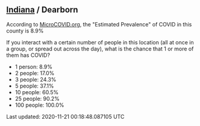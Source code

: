 
## [Indiana](/united-states/indiana) / Dearborn

According to [MicroCOVID.org](http://microcovid.org),
the "Estimated Prevalence" of COVID in this county is 8.9%

If you interact with a certain number of people in this location
(all at once in a group, or spread out across the day), what is the chance that
1 or more of them has COVID?

- 1 person: 8.9%
- 2 people: 17.0%
- 3 people: 24.3%
- 5 people: 37.1%
- 10 people: 60.5%
- 25 people: 90.2%
- 100 people: 100.0%

Last updated: 2020-11-21 00:18:48.087105 UTC
